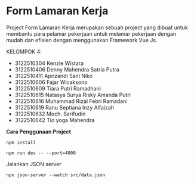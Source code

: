 # Form Lamaran Kerja
Project Form Lamaran Kerja merupakan sebuah project yang dibuat untuk membantu para pelamar pekerjaan untuk melamar pekerjaan dengan mudah dan efisien dengan menggunakan Framework Vue Js. 

KELOMPOK 4:
- 3122510304 Kenzie Wistara
- 3122510406 Denny Mahendra Satria Putra
- 3122510411 Aprizandi Sani Niko
- 3122510606 Fajar Wicaksono
- 3122510609 Tiara Putri Ramadhani
- 3122510615 Natasya Surya Risky Amanda Putri
- 3122510616 Muhammad Rizal Febri Ramadani
- 3122510619 Ranu Septiana Inzy Alfaizah
- 3122510632 Moch. Sarifudin
- 3122510642 Tio yoga Mahendra

**Cara Penggunaan Project**
```
npm install
```
```
npm run dev -- --port=4000
```

Jalankan JSON server
```
npx json-server --watch src/data.json
```
